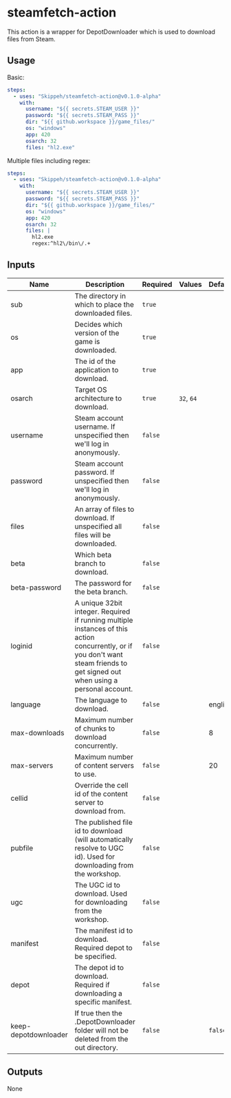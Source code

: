 # steamfetch-action

This action is a wrapper for DepotDownloader which is used to download files from Steam.

## Usage
Basic:
```yml
steps:
  - uses: "Skippeh/steamfetch-action@v0.1.0-alpha"
    with:
      username: "${{ secrets.STEAM_USER }}"
      password: "${{ secrets.STEAM_PASS }}"
      dir: "${{ github.workspace }}/game_files/"
      os: "windows"
      app: 420
      osarch: 32
      files: "hl2.exe"
```

Multiple files including regex:
```yml
steps:
  - uses: "Skippeh/steamfetch-action@v0.1.0-alpha"
    with:
      username: "${{ secrets.STEAM_USER }}"
      password: "${{ secrets.STEAM_PASS }}"
      dir: "${{ github.workspace }}/game_files/"
      os: "windows"
      app: 420
      osarch: 32
      files: |
        hl2.exe
        regex:^hl2\/bin\/.+
```

## Inputs

| Name                 | Description                                                                                                                                                                     | Required    | Values             | Default     |
| -------------------- | ------------------------------------------------------------------------------------------------------------------------------------------------------------------------------- | ----------- | ------------------ | ----------- |
| sub                  | The directory in which to place the downloaded files.                                                                                                                           | ```true```  |                    |             |
| os                   | Decides which version of the game is downloaded.                                                                                                                                | ```true```  |                    |             |
| app                  | The id of the application to download.                                                                                                                                          | ```true```  |                    |             |
| osarch               | Target OS architecture to download.                                                                                                                                             | ```true```  | ```32```, ```64``` |             |
| username             | Steam account username. If unspecified then we'll log in anonymously.                                                                                                           | ```false``` |                    |             |
| password             | Steam account password. If unspecified then we'll log in anonymously.                                                                                                           | ```false``` |                    |             |
| files                | An array of files to download. If unspecified all files will be downloaded.                                                                                                     | ```false``` |                    |             |
| beta                 | Which beta branch to download.                                                                                                                                                  | ```false``` |                    |             |
| beta-password        | The password for the beta branch.                                                                                                                                               | ```false``` |                    |             |
| loginid              | A unique 32bit integer. Required if running multiple instances of this action concurrently, or if you don't want steam friends to get signed out when using a personal account. | ```false``` |                    |             |
| language             | The language to download.                                                                                                                                                       | ```false``` |                    | english     |
| max-downloads        | Maximum number of chunks to download concurrently.                                                                                                                              | ```false``` |                    | 8           |
| max-servers          | Maximum number of content servers to use.                                                                                                                                       | ```false``` |                    | 20          |
| cellid               | Override the cell id of the content server to download from.                                                                                                                    | ```false``` |                    |             |
| pubfile              | The published file id to download (will automatically resolve to UGC id). Used for downloading from the workshop.                                                               | ```false``` |                    |             |
| ugc                  | The UGC id to download. Used for downloading from the workshop.                                                                                                                 | ```false``` |                    |             |
| manifest             | The manifest id to download. Required depot to be specified.                                                                                                                    | ```false``` |                    |             |
| depot                | The depot id to download. Required if downloading a specific manifest.                                                                                                          | ```false``` |                    |             |
| keep-depotdownloader | If true then the .DepotDownloader folder will not be deleted from the out directory.                                                                                            | ```false``` |                    | ```false``` |

## Outputs
None